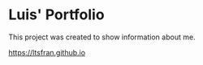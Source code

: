 # Luis' Portfolio

This project was created to show information about me.

https://ltsfran.github.io
